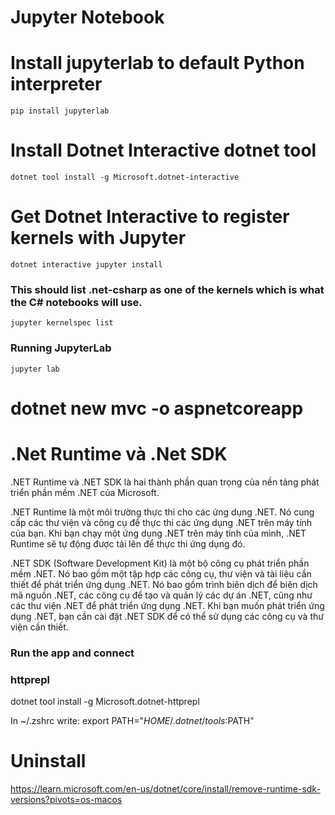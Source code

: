 
# Jupyter Notebook

# Install jupyterlab to default Python interpreter
```pip install jupyterlab```
# Install Dotnet Interactive dotnet tool
```dotnet tool install -g Microsoft.dotnet-interactive```
# Get Dotnet Interactive to register kernels with Jupyter  
```dotnet interactive jupyter install```

### This should list .net-csharp as one of the kernels which is what the C# notebooks will use.
```jupyter kernelspec list```

### Running JupyterLab
```jupyter lab```


# dotnet new mvc -o aspnetcoreapp


# .Net Runtime và .Net SDK

.NET Runtime và .NET SDK là hai thành phần quan trọng của nền tảng phát triển phần mềm .NET của Microsoft.

.NET Runtime là một môi trường thực thi cho các ứng dụng .NET. Nó cung cấp các thư viện và công cụ để thực thi các ứng dụng .NET trên máy tính của bạn. Khi bạn chạy một ứng dụng .NET trên máy tính của mình, .NET Runtime sẽ tự động được tải lên để thực thi ứng dụng đó.

.NET SDK (Software Development Kit) là một bộ công cụ phát triển phần mềm .NET. Nó bao gồm một tập hợp các công cụ, thư viện và tài liệu cần thiết để phát triển ứng dụng .NET. Nó bao gồm trình biên dịch để biên dịch mã nguồn .NET, các công cụ để tạo và quản lý các dự án .NET, cũng như các thư viện .NET để phát triển ứng dụng .NET. Khi bạn muốn phát triển ứng dụng .NET, bạn cần cài đặt .NET SDK để có thể sử dụng các công cụ và thư viện cần thiết.


### Run the app and connect

### httprepl
dotnet tool install -g Microsoft.dotnet-httprepl

In ~/.zshrc write:
export PATH="$HOME/.dotnet/tools:$PATH"

# Uninstall
https://learn.microsoft.com/en-us/dotnet/core/install/remove-runtime-sdk-versions?pivots=os-macos


